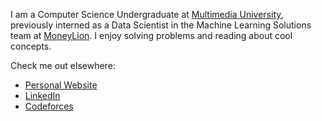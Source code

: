 I am a Computer Science Undergraduate at [Multimedia University](https://en.wikipedia.org/wiki/Multimedia_University), previously interned as a Data Scientist in the Machine Learning Solutions team at [MoneyLion](https://www.moneylion.com/). I enjoy solving problems and reading about cool concepts. 

Check me out elsewhere:
- [Personal Website](https://wyhong3103.live/)
- [LinkedIn](https://www.linkedin.com/in/wong-yen-hong/)
- [Codeforces](https://codeforces.com/profile/wyhong3103)

<!--

**Archieve**

@@@@@@@@@@@@@@@@@@@@@@@@@@@@@@@@@@@

## Tech Stack

<div align="center">
  <img src="https://skillicons.dev/icons?i=cpp,py,tensorflow,pytorch,js,html,css,java,react,nextjs,nodejs,express,nestjs,mongodb,firebase,aws,docker,git,github,vim" alt="GITHUB STATS">
</div>

@@@@@@@@@@@@@@@@@@@@@@@@@@@@@@@@@@@

![Tech Stack](https://skillicons.dev/icons?i=cpp,py,js,html,css,react,redux,nodejs,express,mongodb,firebase,java,git,vim)

@@@@@@@@@@@@@@@@@@@@@@@@@@@@@@@@@@@

## Stats
<div align="center">
  <img src="https://github-readme-stats.vercel.app/api?username=wyhong3103&show_icons=true&theme=transparent&rank_icon=github" alt="GITHUB STATS">
</div>

<div align="center">
  <img src="https://raw.githubusercontent.com/wyhong3103/cf-stats/main/output/light_card.svg#gh-dark-mode-only" alt="CF STATS">
</div>

@@@@@@@@@@@@@@@@@@@@@@@@@@@@@@@@@@@

Before you leave, please also sign my [guestbook](https://gist.github.com/wyhong3103/e804c37d33c220a8a373e7246440b499):laughing:.
-->

